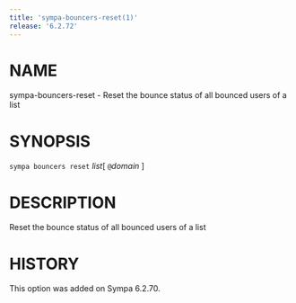 ```yaml
---
title: 'sympa-bouncers-reset(1)'
release: '6.2.72'
---
```


# NAME

sympa-bouncers-reset - Reset the bounce status of all bounced users of a list

# SYNOPSIS

`sympa bouncers reset` _list_\[ `@`_domain_ \]

# DESCRIPTION

Reset the bounce status of all bounced users of a list

# HISTORY

This option was added on Sympa 6.2.70.
